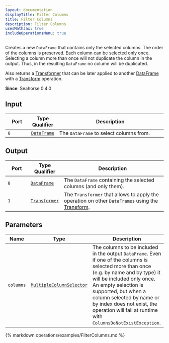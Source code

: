 ```yaml
---
layout: documentation
displayTitle: Filter Columns
title: Filter Columns
description: Filter Columns
usesMathJax: true
includeOperationsMenu: true
---
```


Creates a new `DataFrame` that contains only the selected columns. The order of the columns is preserved.
Each column can be selected only once. Selecting a column more than once will not duplicate the
column in the output. Thus, in the resulting `DataFrame` no column will be duplicated.

Also returns a [Transformer](../classes/transformer.html) that can be later applied
to another [DataFrame](../classes/dataframe.html) with a [Transform](transform.html) operation.

**Since**: Seahorse 0.4.0

## Input

<table>
<thead>
<tr>
<th style="width:15%">Port</th>
<th style="width:15%">Type Qualifier</th>
<th style="width:70%">Description</th>
</tr>
</thead>
<tbody>
<tr>
<td><code>0</code></td>
<td><code><a href="../classes/dataframe.html">DataFrame</a></code></td>
<td>The <code>DataFrame</code> to select columns from.</td>
</tr>
</tbody>
</table>

## Output

<table>
<thead>
<tr>
<th style="width:15%">Port</th>
<th style="width:15%">Type Qualifier</th>
<th style="width:70%">Description</th>
</tr>
</thead>
<tbody>
<tr>
<td><code>0</code></td>
<td><code><a href="../classes/dataframe.html">DataFrame</a></code></td>
<td>The <code>DataFrame</code> containing the selected columns (and only them).</td>
</tr>
<tr>
<td><code>1</code></td><td>
<code><a href="../classes/transformer.html">Transformer</a></code></td>
<td>The <code>Transformer</code> that allows to apply the operation on other <code>DataFrames</code>
using the <a href="transform.html">Transform</a>.</td>
</tr>
</tbody>
</table>

## Parameters

<table class="table">
<thead>
<tr>
<th style="width:15%">Name</th>
<th style="width:15%">Type</th>
<th style="width:70%">Description</th>
</tr>
</thead>
<tbody>
<tr>
<td><code>columns</code></td>
<td><code><a href="../parameter_types.html#multiple-column-selector">MultipleColumnSelector</a></code></td>
<td>The columns to be included in the output <code>DataFrame</code>.
Even if one of the columns is selected more than once (e.g. by name and by type)
it will be included only once. An empty selection is supported, but when a column selected by name
or by index does not exist, the operation will fail at runtime with <code>ColumnsDoNotExistException</code>.
</td>
</tr>
</tbody>
</table>

{% markdown operations/examples/FilterColumns.md %}
